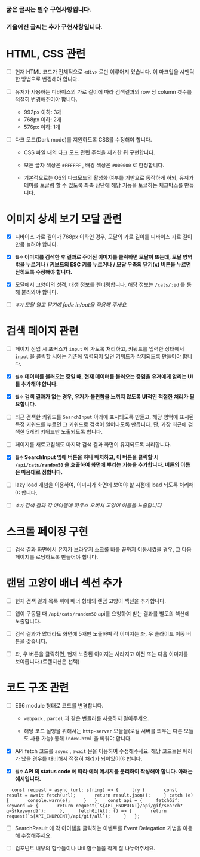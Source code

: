 

### 굵은 글씨는 필수 구현사항입니다.

### 기울어진 글씨는 추가 구현사항입니다.



# HTML, CSS 관련

- [ ] 현재 HTML 코드가 전체적으로 `<div>` 로만 이루어져 있습니다. 이 마크업을 시맨틱한 방법으로 변경해야 합니다.
- [ ] 유저가 사용하는 디바이스의 가로 길이에 따라 검색결과의 row 당 column 갯수를 적절히 변경해주어야 합니다.
  - 992px 이하: 3개
  - 768px 이하: 2개
  - 576px 이하: 1개

- [ ] 다크 모드(Dark mode)를 지원하도록 CSS를 수정해야 합니다.

  - CSS 파일 내의 다크 모드 관련 주석을 제거한 뒤 구현합니다.

  - 모든 글자 색상은 `#FFFFFF` , 배경 색상은 `#000000` 로 한정합니다.

  - 기본적으로는 OS의 다크모드의 활성화 여부를 기반으로 동작하게 하되, 유저가 테마를 토글링 할 수 있도록 좌측 상단에 해당 기능을 토글하는 체크박스를 만듭니다.



# 이미지 상세 보기 모달 관련

- [x] 디바이스 가로 길이가 768px 이하인 경우, 모달의 가로 길이를 디바이스 가로 길이만큼 늘려야 합니다.
- [x]  **`필수` 이미지를 검색한 후 결과로 주어진 이미지를 클릭하면 모달이 뜨는데, 모달 영역 밖을 누르거나 / 키보드의 ESC 키를 누르거나 / 모달 우측의 닫기(x) 버튼을 누르면 닫히도록 수정해야 합니다.**

- [x] 모달에서 고양이의 성격, 태생 정보를 렌더링합니다. 해당 정보는 `/cats/:id` 를 통해 불러와야 합니다.

- [ ] *`추가` 모달 열고 닫기에 fade in/out을 적용해 주세요.*



# 검색 페이지 관련

- [ ] 페이지 진입 시 포커스가 `input` 에 가도록 처리하고, 키워드를 입력한 상태에서 `input` 을 클릭할 시에는 기존에 입력되어 있던 키워드가 삭제되도록 만들어야 합니다.

- [x] **`필수`** **데이터를 불러오는 중일 때, 현재 데이터를 불러오는 중임을 유저에게 알리는 UI를 추가해야 합니다.**

- [x] **`필수`** **검색 결과가 없는 경우, 유저가 불편함을 느끼지 않도록 UI적인 적절한 처리가 필요합니다.**

- [ ] 최근 검색한 키워드를 `SearchInput` 아래에 표시되도록 만들고, 해당 영역에 표시된 특정 키워드를 누르면 그 키워드로 검색이 일어나도록 만듭니다. 단, 가장 최근에 검색한 5개의 키워드만 노출되도록 합니다.

- [ ] 페이지를 새로고침해도 마지막 검색 결과 화면이 유지되도록 처리합니다.

- [x] **`필수` SearchInput 옆에 버튼을 하나 배치하고, 이 버튼을 클릭할 시 `/api/cats/random50` 을 호출하여 화면에 뿌리는 기능을 추가합니다. 버튼의 이름은 마음대로 정합니다.**

- [ ] lazy load 개념을 이용하여, 이미지가 화면에 보여야 할 시점에 load 되도록 처리해야 합니다.

- [ ] *`추가` 검색 결과 각 아이템에 마우스 오버시 고양이 이름을 노출합니다.*



# 스크롤 페이징 구현

- [ ] 검색 결과 화면에서 유저가 브라우저 스크롤 바를 끝까지 이동시켰을 경우, 그 다음 페이지를 로딩하도록 만들어야 합니다.



# 랜덤 고양이 배너 섹션 추가

- [ ] 현재 검색 결과 목록 위에 배너 형태의 랜덤 고양이 섹션을 추가합니다.

- [ ] 앱이 구동될 때 `/api/cats/random50` api를 요청하여 받는 결과를 별도의 섹션에 노출합니다.

- [ ] 검색 결과가 많더라도 화면에 5개만 노출하며 각 이미지는 좌, 우 슬라이드 이동 버튼을 갖습니다.

- [ ] 좌, 우 버튼을 클릭하면, 현재 노출된 이미지는 사라지고 이전 또는 다음 이미지를 보여줍니다.(트렌지션은 선택)



# 코드 구조 관련 

- [ ] ES6 module 형태로 코드를 변경합니다.

  - `webpack` , `parcel` 과 같은 번들러를 사용하지 말아주세요.

  - 해당 코드 실행을 위해서는 `http-server` 모듈을(로컬 서버를 띄우는 다른 모듈도 사용 가능) 통해 `index.html` 을 띄워야 합니다.

- [x] API fetch 코드를 `async` , `await` 문을 이용하여 수정해주세요. 해당 코드들은 에러가 났을 경우를 대비해서 적절히 처리가 되어있어야 합니다.
- [x] **`필수` API 의 status code 에 따라 에러 메시지를 분리하여 작성해야 합니다. 아래는 예시입니다.**

```
  const request = async (url: string) => {     try {       const result = await fetch(url);       return result.json();     } catch (e) {       console.warn(e);     }   }    const api = {     fetchGif: keyword => {       return request(`${API_ENDPOINT}/api/gif/search?q=${keyword}`);     },     fetchGifAll: () => {       return request(`${API_ENDPOINT}/api/gif/all`);     }   };
```

- [ ] SearchResult 에 각 아이템을 클릭하는 이벤트를 Event Delegation 기법을 이용해 수정해주세요.

- [ ] 컴포넌트 내부의 함수들이나 Util 함수들을 작게 잘 나누어주세요.